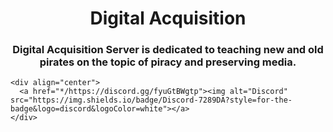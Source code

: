 <div align="center">
  <a href=https://das-drive.cyou/<img src="https://github.com/diedoesmc/diedoesmc.github.io/blob/main/img/das.png" alt="DAS"></a>
   <h1 align="center">Digital Acquisition</h1>
    <h3 align="center">Digital Acquisition Server is dedicated to teaching new and old pirates on the topic of piracy and preserving media.</h3>
</div>

    <div align="center">
      <a href="*/https://discord.gg/fyuGtBWgtp"><img alt="Discord" src="https://img.shields.io/badge/Discord-7289DA?style=for-the-badge&logo=discord&logoColor=white"></a>
    </div>
